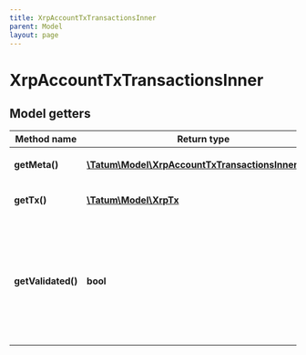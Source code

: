 ```yaml
---
title: XrpAccountTxTransactionsInner
parent: Model
layout: page
---
```


# XrpAccountTxTransactionsInner

## Model getters

Method name | Return type | Description | Notes
------------ | ------------- | ------------- | -------------
**getMeta()** | [**\Tatum\Model\XrpAccountTxTransactionsInnerMeta**](../XrpAccountTxTransactionsInnerMeta) |  <br>Example: `null` | [optional]
**getTx()** | [**\Tatum\Model\XrpTx**](../XrpTx) |  <br>Example: `null` | [optional]
**getValidated()** | **bool** | True if this data is from a validated ledger version; if omitted or set to false, this data is not final. <br>Example: `true` | [optional]

